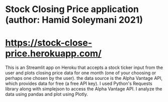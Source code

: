 # Stock Closing Price application (author: Hamid Soleymani 2021)
# https://stock-close-price.herokuapp.com/

This is an Streamlit app on Heroku that accepts a stock ticker input from the user and plots closing price data for one month (one of your choosing or perhaps one chosen by the user). the data source is the Alpha Vantage API, which provides data for free (a free API key). I used Python's Requests library along with simplejson to access the Alpha Vantage API. I analyze the data using pandas and plot using Plotly.

